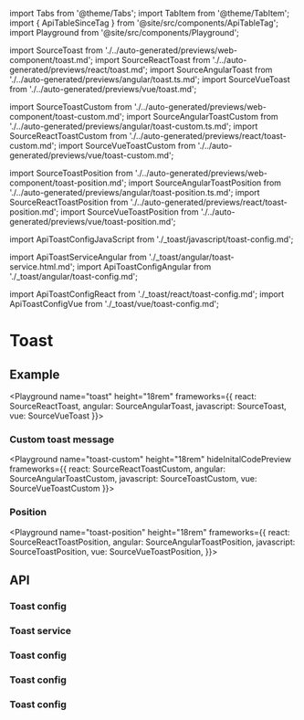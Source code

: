 import Tabs from '@theme/Tabs';
import TabItem from '@theme/TabItem';
import { ApiTableSinceTag } from '@site/src/components/ApiTableTag';
import Playground from '@site/src/components/Playground';

import SourceToast from './../auto-generated/previews/web-component/toast.md';
import SourceReactToast from './../auto-generated/previews/react/toast.md';
import SourceAngularToast from './../auto-generated/previews/angular/toast.ts.md';
import SourceVueToast from './../auto-generated/previews/vue/toast.md';

import SourceToastCustom from './../auto-generated/previews/web-component/toast-custom.md';
import SourceAngularToastCustom from './../auto-generated/previews/angular/toast-custom.ts.md';
import SourceReactToastCustom from './../auto-generated/previews/react/toast-custom.md';
import SourceVueToastCustom from './../auto-generated/previews/vue/toast-custom.md';

import SourceToastPosition from './../auto-generated/previews/web-component/toast-position.md';
import SourceAngularToastPosition from './../auto-generated/previews/angular/toast-position.ts.md';
import SourceReactToastPosition from './../auto-generated/previews/react/toast-position.md';
import SourceVueToastPosition from './../auto-generated/previews/vue/toast-position.md';

import ApiToastConfigJavaScript from './\_toast/javascript/toast-config.md';

import ApiToastServiceAngular from './\_toast/angular/toast-service.html.md';
import ApiToastConfigAngular from './\_toast/angular/toast-config.md';

import ApiToastConfigReact from './\_toast/react/toast-config.md';
import ApiToastConfigVue from './\_toast/vue/toast-config.md';

# Toast

## Example

<Playground
name="toast" height="18rem"
frameworks={{
  react: SourceReactToast,
  angular: SourceAngularToast,
  javascript: SourceToast,
  vue: SourceVueToast
}}></Playground>

### Custom toast message

<Playground
name="toast-custom" height="18rem"
hideInitalCodePreview
frameworks={{
  react: SourceReactToastCustom,
  angular: SourceAngularToastCustom,
  javascript: SourceToastCustom,
  vue: SourceVueToastCustom
}}></Playground>

### Position

<ApiTableSinceTag message="1.5.0" />

<Playground
name="toast-position" height="18rem"
frameworks={{
  react: SourceReactToastPosition,
  angular: SourceAngularToastPosition,
  javascript: SourceToastPosition,
  vue: SourceVueToastPosition,
}}></Playground>

## API

<Tabs>
  <TabItem value="Angular">
    <h3>Toast config</h3>
    <ApiToastConfigAngular />
    <h3>Toast service</h3>
    <ApiToastServiceAngular />
  </TabItem>

  <TabItem value="React">
    <h3>Toast config</h3>
    <ApiToastConfigReact />
  </TabItem>

  <TabItem value="JavaScript">
    <h3>Toast config</h3>
    <ApiToastConfigJavaScript />
  </TabItem>

  <TabItem value="Vue">
    <h3>Toast config</h3>
    <ApiToastConfigVue />
  </TabItem>
</Tabs>
